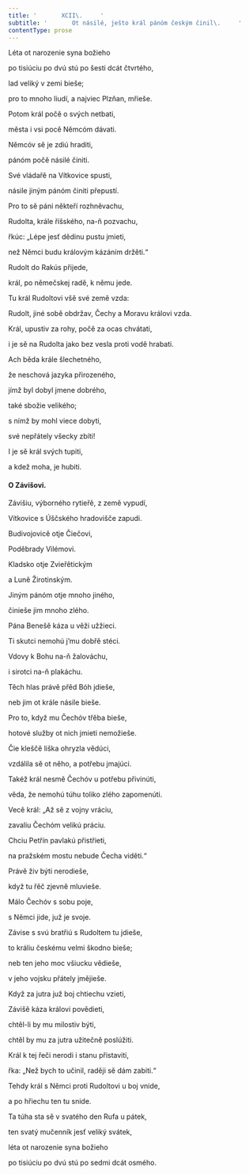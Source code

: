 ```yaml
---
title: '       XCII\.     '
subtitle: '       Ot násilé, ješto král pánóm českým činil\.     '
contentType: prose
---
```


Léta ot narozenie syna božieho

po tisiúciu po dvú stú po šesti dcát čtvrtého,

lad veliký v zemi bieše;

pro to mnoho liudí, a najviec Plzňan, mřieše.

Potom král počě o svých netbati,

města i vsi pocě Němcóm dávati.

Němcóv sě je zdiú hraditi,

pánóm počě násilé činiti.

Své vládařě na Vítkovice spusti,

násile jiným pánóm činiti přepustí.

Pro to sě páni někteří rozhněvachu,

Rudolta, krále říšského, na-ň pozvachu,

řkúc: „Lépe jesť dědinu pustu jmieti,

než Němci budu královým kázáním držěti.“

Rudolt do Rakús přijede,

král, po němečskej radě, k němu jede.

Tu král Rudoltovi všě své země vzda:

Rudolt, jiné sobě obdržav, Čechy a Moravu královi vzda.

Král, upustiv za rohy, počě za ocas chvátati,

i je sě na Rudolta jako bez vesla proti vodě hrabati.

Ach běda krále šlechetného,

že neschová jazyka přirozeného,

jímž byl dobyl jmene dobrého,

také sbožie velikého;

s nímž by mohl viece dobyti,

své nepřátely všecky zbíti!

I je sě král svých tupiti,

a kdež moha, je hubiti.

#### O Závišovi.

Závišiu, výborného rytieřě, z země vypudí,

Vítkovice s Úščského hradovišče zapudi.

Budivojovicě otje Čiečovi,

Poděbrady Vilémovi.

Kladsko otje Zvieřětickým

a Luně Žirotinským.

Jiným pánóm otje mnoho jiného,

činieše jim mnoho zlého.

Pána Benešě káza u věži užžieci.

Ti skutci nemohú j’mu dobřě stéci.

Vdovy k Bohu na-ň žalováchu,

i sirotci na-ň plakáchu.

Těch hlas právě přěd Bóh jdieše,

neb jim ot krále násile bieše.

Pro to, když mu Čechóv třěba bieše,

hotové služby ot nich jmieti nemožieše.

Čie kleščě liška ohryzla vědúci,

vzdálila sě ot něho, a potřebu jmajúci.

Takéž král nesmě Čechóv u potřebu přivinúti,

věda, že nemohú túhu toliko zlého zapomenúti.

Vecě král: „Až sě z vojny vráciu,

zavaliu Čechóm velikú práciu.

Chciu Petřín pavlakú přistřieti,

na pražském mostu nebude Čecha viděti.“

Právě živ býti nerodieše,

když tu řěč zjevně mluvieše.

Málo Čechóv s sobu poje,

s Němci jide, juž je svoje.

Závise s svú bratřiú s Rudoltem tu jdieše,

to králiu českému velmi škodno bieše;

neb ten jeho moc všiucku vědieše,

v jeho vojsku přátely jmějieše.

Když za jutra juž boj chtiechu vzieti,

Závišě káza královi povědieti,

chtěl-li by mu milostiv býti,

chtěl by mu za jutra užitečně poslúžiti.

Král k tej řeči nerodi i stanu přistaviti,

řka: „Než bych to učinil, raději sě dám zabiti.“

Tehdy král s Němci proti Rudoltovi u boj vnide,

a po hřiechu ten tu snide.

Ta túha sta sě v svatého den Rufa u pátek,

ten svatý mučenník jesť veliký svátek,

léta ot narozenie syna božieho

po tisiúciu po dvú stú po sedmi dcát osmého.
